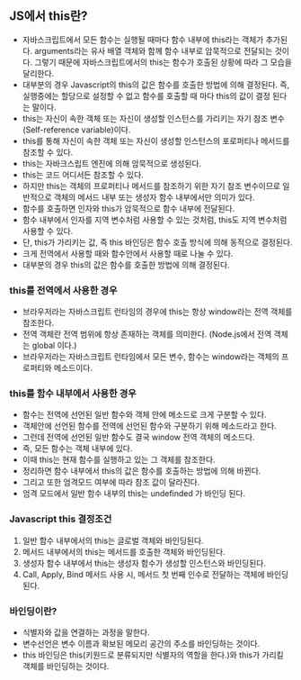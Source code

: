 ## JS에서 this란?
- 자바스크립트에서 모든 함수는 실행될 때마다 함수 내부에 this라는 객체가 추가된다. arguments라는 유사 배열 객체와 함께 함수 내부로 암묵적으로 전달되는 것이다. 그렇기 때문에 자바스크립트에서의 this는 함수가 호출된 상황에 따라 그 모습을 달리한다.
- 대부분의 경우 Javascript의 this의 값은 함수를 호출한 방법에 의해 결정된다. 즉, 실행중에는 할당으로 설정할 수 없고 함수를 호출할 때 마다 this의 값이 결정 된다는 말이다.
- this는 자신이 속한 객체 또는 자신이 생성할 인스턴스를 가리키는 자기 참조 변수(Self-reference variable)이다.
- this를 통해 자신이 속한 객체 또는 자신이 생성할 인스턴스의 포로퍼티나 메서드를 참조할 수 있다.
- this는 자바크스립트 엔진에 의해 암묵적으로 생성된다.
- this는 코드 어디서든 참조할 수 있다.
- 하지만 this는 객체의 프로퍼티나 메서드를 참조하기 위한 자기 참조 변수이므로 일반적으로 객체의 메서드 내부 또는 생성자 함수 내부에서만 의미가 있다.
- 함수를 호출하면 인자와 this가 암묵적으로 함수 내부에 전달된다.
- 함수 내부에서 인자를 지역 변수처럼 사용할 수 있는 것처럼, this도 지역 변수처럼 사용할 수 있다.
- 단, this가 가리키는 값, 즉 this 바인딩은 함수 호출 방식에 의해 동적으로 결정된다.
- 크게 전역에서 사용할 때와 함수안에서 사용할 때로 나눌 수 있다.
- 대부분의 경우 this의 값은 함수를 호출한 방법에 의해 결정된다.

### this를 전역에서 사용한 경우
- 브라우저라는 자바스크립트 런타임의 경우에 this는 항상 window라는 전역 객체를 참조한다.
- 전역 객체란 전역 범위에 항상 존재하는 객체를 의미한다. (Node.js에서 전역 객체는 global 이다.)
- 브라우저라는 자바스크립트 런타임에서 모든 변수, 함수는 window라는 객체의 프로퍼티와 메소드이다.

### this를 함수 내부에서 사용한 경우
- 함수는 전역에 선언된 일반 함수와 객체 안에 메소드로 크게 구분할 수 있다.
- 객체안에 선언된 함수를 전역에 선언된 함수와 구분하기 위해 메소드라고 한다.
- 그런데 전역에 선언된 일반 함수도 결국 window 전역 객체의 메소드다.
- 즉, 모든 함수는 객체 내부에 있다.
- 이때 this는 현재 함수를 실행하고 있는 그 객체를 참조한다.
- 정리하면 함수 내부에서 this의 값은 함수를 호출하는 방법에 의해 바뀐다.
- 그리고 또한 엄격모드 여부에 따라 참조 값이 달라진다.
- 엄격 모드에서 일반 함수 내부의 this는 undefinded 가 바인딩 된다.

### Javascript this 결정조건
1. 일반 함수 내부에서의 this는 글로벌 객체와 바인딩된다.
2. 메서드 내부에서의 this는 메서드를 호출한 객체와 바인딩된다.
3. 생성자 함수 내부에서 this는 생성자 함수가 생성할 인스턴스와 바인딩된다.
4. Call, Apply, Bind 메서드 사용 시, 메서드 첫 번째 인수로 전달하는 객체에 바인딩된다.

### 바인딩이란?
- 식별자와 값을 연결하는 과정을 말한다.
- 변수선언은 변수 이름과 확보된 메모리 공간의 주소를 바인딩하는 것이다.
- this 바인딩은 this(키원드로 분류되지만 식별자의 역할을 한다.)와 this가 가리킬 객체를 바인딩하는 것이다.
